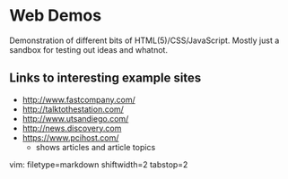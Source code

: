 # Web Demos #

Demonstration of different bits of HTML(5)/CSS/JavaScript.  Mostly just a
sandbox for testing out ideas and whatnot.

## Links to interesting example sites ##
- http://www.fastcompany.com/
- http://talktothestation.com/
- http://www.utsandiego.com/
- http://news.discovery.com
- https://www.pcihost.com/ 
  - shows articles and article topics

vim: filetype=markdown shiftwidth=2 tabstop=2

